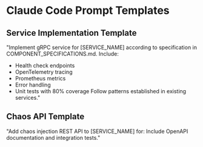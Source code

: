 # Claude Code Prompt Templates

## Service Implementation Template
"Implement gRPC service for [SERVICE_NAME] according to specification in
COMPONENT_SPECIFICATIONS.md. Include:
- Health check endpoints
- OpenTelemetry tracing  
- Prometheus metrics
- Error handling
- Unit tests with 80% coverage
Follow patterns established in existing services."

## Chaos API Template
"Add chaos injection REST API to [SERVICE_NAME] for:
Include OpenAPI documentation and integration tests."